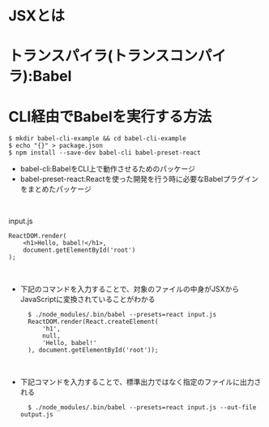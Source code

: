 # JSXとは

# トランスパイラ(トランスコンパイラ):Babel

# CLI経由でBabelを実行する方法
    $ mkdir babel-cli-example && cd babel-cli-example
    $ echo "{}" > package.json
    $ npm install --save-dev babel-cli babel-preset-react

- babel-cli:BabelをCLI上で動作させるためのパッケージ
- babel-preset-react:Reactを使った開発を行う時に必要なBabelプラグインをまとめたパッケージ

<br>

input.js

    ReactDOM.render(
        <h1>Hello, babel!</h1>,
        document.getElementById('root')
    );

<br>

- 下記のコマンドを入力することで、対象のファイルの中身がJSXからJavaScriptに変換されていることがわかる

        $ ./node_modules/.bin/babel --presets=react input.js
        ReactDOM.render(React.createElement(
            'h1',
            null,
            'Hello, babel!'
        ), document.getElementById('root'));

<br>

- 下記コマンドを入力することで、標準出力ではなく指定のファイルに出力される

        $ ./node_modules/.bin/babel --presets=react input.js --out-file output.js
